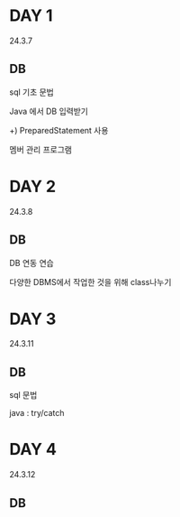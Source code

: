 # DAY 1
24.3.7

## DB

sql 기초 문법

Java 에서 DB 입력받기

  +) PreparedStatement 사용

멤버 관리 프로그램

# DAY 2
24.3.8

## DB

DB 연동 연습

다양한 DBMS에서 작업한 것을 위해 class나누기

# DAY 3
24.3.11

## DB

sql 문법

java : try/catch

# DAY 4
24.3.12

## DB
